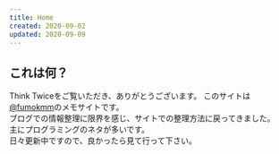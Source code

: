 ```yaml
---
title: Home
created: 2020-09-02
updated: 2020-09-09
---
```

## これは何？

Think Twiceをご覧いただき、ありがとうございます。
このサイトは<a href="https://twitter.com/fumokmm">@fumokmm</a>のメモサイトです。  
ブログでの情報整理に限界を感じ、サイトでの整理方法に戻ってきました。  
主にプログラミングのネタが多いです。  
日々更新中ですので、良かったら見て行って下さい。  
